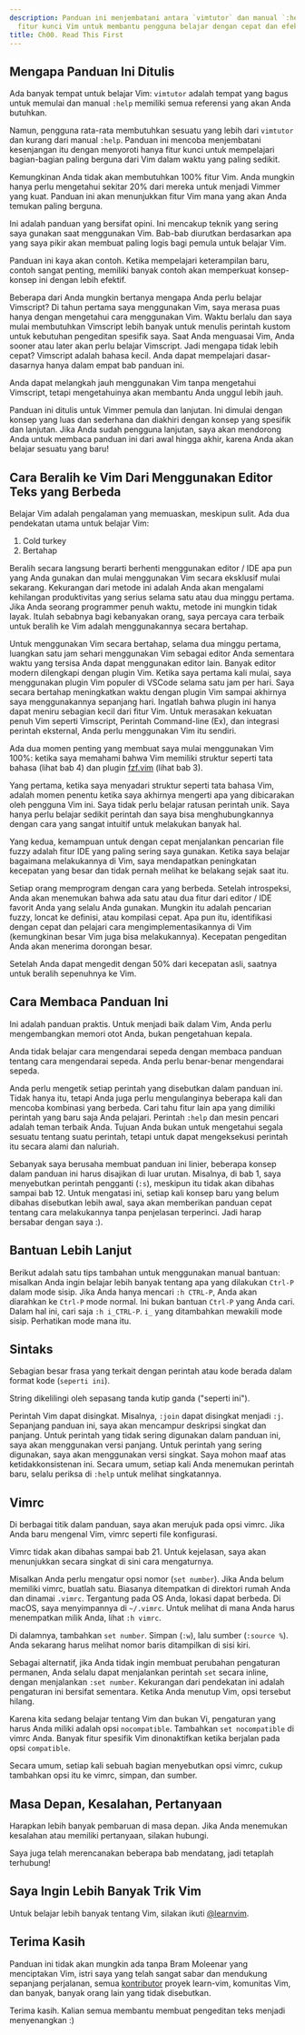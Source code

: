 ```yaml
---
description: Panduan ini menjembatani antara `vimtutor` dan manual `:help`, menyoroti
  fitur kunci Vim untuk membantu pengguna belajar dengan cepat dan efektif.
title: Ch00. Read This First
---
```


## Mengapa Panduan Ini Ditulis

Ada banyak tempat untuk belajar Vim: `vimtutor` adalah tempat yang bagus untuk memulai dan manual `:help` memiliki semua referensi yang akan Anda butuhkan.

Namun, pengguna rata-rata membutuhkan sesuatu yang lebih dari `vimtutor` dan kurang dari manual `:help`. Panduan ini mencoba menjembatani kesenjangan itu dengan menyoroti hanya fitur kunci untuk mempelajari bagian-bagian paling berguna dari Vim dalam waktu yang paling sedikit.

Kemungkinan Anda tidak akan membutuhkan 100% fitur Vim. Anda mungkin hanya perlu mengetahui sekitar 20% dari mereka untuk menjadi Vimmer yang kuat. Panduan ini akan menunjukkan fitur Vim mana yang akan Anda temukan paling berguna.

Ini adalah panduan yang bersifat opini. Ini mencakup teknik yang sering saya gunakan saat menggunakan Vim. Bab-bab diurutkan berdasarkan apa yang saya pikir akan membuat paling logis bagi pemula untuk belajar Vim.

Panduan ini kaya akan contoh. Ketika mempelajari keterampilan baru, contoh sangat penting, memiliki banyak contoh akan memperkuat konsep-konsep ini dengan lebih efektif.

Beberapa dari Anda mungkin bertanya mengapa Anda perlu belajar Vimscript? Di tahun pertama saya menggunakan Vim, saya merasa puas hanya dengan mengetahui cara menggunakan Vim. Waktu berlalu dan saya mulai membutuhkan Vimscript lebih banyak untuk menulis perintah kustom untuk kebutuhan pengeditan spesifik saya. Saat Anda menguasai Vim, Anda sooner atau later akan perlu belajar Vimscript. Jadi mengapa tidak lebih cepat? Vimscript adalah bahasa kecil. Anda dapat mempelajari dasar-dasarnya hanya dalam empat bab panduan ini.

Anda dapat melangkah jauh menggunakan Vim tanpa mengetahui Vimscript, tetapi mengetahuinya akan membantu Anda unggul lebih jauh.

Panduan ini ditulis untuk Vimmer pemula dan lanjutan. Ini dimulai dengan konsep yang luas dan sederhana dan diakhiri dengan konsep yang spesifik dan lanjutan. Jika Anda sudah pengguna lanjutan, saya akan mendorong Anda untuk membaca panduan ini dari awal hingga akhir, karena Anda akan belajar sesuatu yang baru!

## Cara Beralih ke Vim Dari Menggunakan Editor Teks yang Berbeda

Belajar Vim adalah pengalaman yang memuaskan, meskipun sulit. Ada dua pendekatan utama untuk belajar Vim:

1. Cold turkey
2. Bertahap

Beralih secara langsung berarti berhenti menggunakan editor / IDE apa pun yang Anda gunakan dan mulai menggunakan Vim secara eksklusif mulai sekarang. Kekurangan dari metode ini adalah Anda akan mengalami kehilangan produktivitas yang serius selama satu atau dua minggu pertama. Jika Anda seorang programmer penuh waktu, metode ini mungkin tidak layak. Itulah sebabnya bagi kebanyakan orang, saya percaya cara terbaik untuk beralih ke Vim adalah menggunakannya secara bertahap.

Untuk menggunakan Vim secara bertahap, selama dua minggu pertama, luangkan satu jam sehari menggunakan Vim sebagai editor Anda sementara waktu yang tersisa Anda dapat menggunakan editor lain. Banyak editor modern dilengkapi dengan plugin Vim. Ketika saya pertama kali mulai, saya menggunakan plugin Vim populer di VSCode selama satu jam per hari. Saya secara bertahap meningkatkan waktu dengan plugin Vim sampai akhirnya saya menggunakannya sepanjang hari. Ingatlah bahwa plugin ini hanya dapat meniru sebagian kecil dari fitur Vim. Untuk merasakan kekuatan penuh Vim seperti Vimscript, Perintah Command-line (Ex), dan integrasi perintah eksternal, Anda perlu menggunakan Vim itu sendiri.

Ada dua momen penting yang membuat saya mulai menggunakan Vim 100%: ketika saya memahami bahwa Vim memiliki struktur seperti tata bahasa (lihat bab 4) dan plugin [fzf.vim](https://github.com/junegunn/fzf.vim) (lihat bab 3).

Yang pertama, ketika saya menyadari struktur seperti tata bahasa Vim, adalah momen penentu ketika saya akhirnya mengerti apa yang dibicarakan oleh pengguna Vim ini. Saya tidak perlu belajar ratusan perintah unik. Saya hanya perlu belajar sedikit perintah dan saya bisa menghubungkannya dengan cara yang sangat intuitif untuk melakukan banyak hal.

Yang kedua, kemampuan untuk dengan cepat menjalankan pencarian file fuzzy adalah fitur IDE yang paling sering saya gunakan. Ketika saya belajar bagaimana melakukannya di Vim, saya mendapatkan peningkatan kecepatan yang besar dan tidak pernah melihat ke belakang sejak saat itu.

Setiap orang memprogram dengan cara yang berbeda. Setelah introspeksi, Anda akan menemukan bahwa ada satu atau dua fitur dari editor / IDE favorit Anda yang selalu Anda gunakan. Mungkin itu adalah pencarian fuzzy, loncat ke definisi, atau kompilasi cepat. Apa pun itu, identifikasi dengan cepat dan pelajari cara mengimplementasikannya di Vim (kemungkinan besar Vim juga bisa melakukannya). Kecepatan pengeditan Anda akan menerima dorongan besar.

Setelah Anda dapat mengedit dengan 50% dari kecepatan asli, saatnya untuk beralih sepenuhnya ke Vim.

## Cara Membaca Panduan Ini

Ini adalah panduan praktis. Untuk menjadi baik dalam Vim, Anda perlu mengembangkan memori otot Anda, bukan pengetahuan kepala.

Anda tidak belajar cara mengendarai sepeda dengan membaca panduan tentang cara mengendarai sepeda. Anda perlu benar-benar mengendarai sepeda.

Anda perlu mengetik setiap perintah yang disebutkan dalam panduan ini. Tidak hanya itu, tetapi Anda juga perlu mengulanginya beberapa kali dan mencoba kombinasi yang berbeda. Cari tahu fitur lain apa yang dimiliki perintah yang baru saja Anda pelajari. Perintah `:help` dan mesin pencari adalah teman terbaik Anda. Tujuan Anda bukan untuk mengetahui segala sesuatu tentang suatu perintah, tetapi untuk dapat mengeksekusi perintah itu secara alami dan naluriah.

Sebanyak saya berusaha membuat panduan ini linier, beberapa konsep dalam panduan ini harus disajikan di luar urutan. Misalnya, di bab 1, saya menyebutkan perintah pengganti (`:s`), meskipun itu tidak akan dibahas sampai bab 12. Untuk mengatasi ini, setiap kali konsep baru yang belum dibahas disebutkan lebih awal, saya akan memberikan panduan cepat tentang cara melakukannya tanpa penjelasan terperinci. Jadi harap bersabar dengan saya :).

## Bantuan Lebih Lanjut

Berikut adalah satu tips tambahan untuk menggunakan manual bantuan: misalkan Anda ingin belajar lebih banyak tentang apa yang dilakukan `Ctrl-P` dalam mode sisip. Jika Anda hanya mencari `:h CTRL-P`, Anda akan diarahkan ke `Ctrl-P` mode normal. Ini bukan bantuan `Ctrl-P` yang Anda cari. Dalam hal ini, cari saja `:h i_CTRL-P`. `i_` yang ditambahkan mewakili mode sisip. Perhatikan mode mana itu.

## Sintaks

Sebagian besar frasa yang terkait dengan perintah atau kode berada dalam format kode (`seperti ini`).

String dikelilingi oleh sepasang tanda kutip ganda ("seperti ini").

Perintah Vim dapat disingkat. Misalnya, `:join` dapat disingkat menjadi `:j`. Sepanjang panduan ini, saya akan mencampur deskripsi singkat dan panjang. Untuk perintah yang tidak sering digunakan dalam panduan ini, saya akan menggunakan versi panjang. Untuk perintah yang sering digunakan, saya akan menggunakan versi singkat. Saya mohon maaf atas ketidakkonsistenan ini. Secara umum, setiap kali Anda menemukan perintah baru, selalu periksa di `:help` untuk melihat singkatannya.

## Vimrc

Di berbagai titik dalam panduan, saya akan merujuk pada opsi vimrc. Jika Anda baru mengenal Vim, vimrc seperti file konfigurasi.

Vimrc tidak akan dibahas sampai bab 21. Untuk kejelasan, saya akan menunjukkan secara singkat di sini cara mengaturnya.

Misalkan Anda perlu mengatur opsi nomor (`set number`). Jika Anda belum memiliki vimrc, buatlah satu. Biasanya ditempatkan di direktori rumah Anda dan dinamai `.vimrc`. Tergantung pada OS Anda, lokasi dapat berbeda. Di macOS, saya menyimpannya di `~/.vimrc`. Untuk melihat di mana Anda harus menempatkan milik Anda, lihat `:h vimrc`.

Di dalamnya, tambahkan `set number`. Simpan (`:w`), lalu sumber (`:source %`). Anda sekarang harus melihat nomor baris ditampilkan di sisi kiri.

Sebagai alternatif, jika Anda tidak ingin membuat perubahan pengaturan permanen, Anda selalu dapat menjalankan perintah `set` secara inline, dengan menjalankan `:set number`. Kekurangan dari pendekatan ini adalah pengaturan ini bersifat sementara. Ketika Anda menutup Vim, opsi tersebut hilang.

Karena kita sedang belajar tentang Vim dan bukan Vi, pengaturan yang harus Anda miliki adalah opsi `nocompatible`. Tambahkan `set nocompatible` di vimrc Anda. Banyak fitur spesifik Vim dinonaktifkan ketika berjalan pada opsi `compatible`.

Secara umum, setiap kali sebuah bagian menyebutkan opsi vimrc, cukup tambahkan opsi itu ke vimrc, simpan, dan sumber.

## Masa Depan, Kesalahan, Pertanyaan

Harapkan lebih banyak pembaruan di masa depan. Jika Anda menemukan kesalahan atau memiliki pertanyaan, silakan hubungi.

Saya juga telah merencanakan beberapa bab mendatang, jadi tetaplah terhubung!

## Saya Ingin Lebih Banyak Trik Vim

Untuk belajar lebih banyak tentang Vim, silakan ikuti [@learnvim](https://twitter.com/learnvim).

## Terima Kasih

Panduan ini tidak akan mungkin ada tanpa Bram Moleenar yang menciptakan Vim, istri saya yang telah sangat sabar dan mendukung sepanjang perjalanan, semua [kontributor](https://github.com/iggredible/Learn-Vim/graphs/contributors) proyek learn-vim, komunitas Vim, dan banyak, banyak orang lain yang tidak disebutkan.

Terima kasih. Kalian semua membantu membuat pengeditan teks menjadi menyenangkan :)